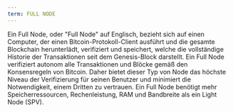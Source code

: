 ```yaml
---
term: FULL NODE
---
```


Ein Full Node, oder "Full Node" auf Englisch, bezieht sich auf einen Computer, der einen Bitcoin-Protokoll-Client ausführt und die gesamte Blockchain herunterlädt, verifiziert und speichert, welche die vollständige Historie der Transaktionen seit dem Genesis-Block darstellt. Ein Full Node verifiziert autonom alle Transaktionen und Blöcke gemäß den Konsensregeln von Bitcoin. Daher bietet dieser Typ von Node das höchste Niveau der Verifizierung für seinen Benutzer und minimiert die Notwendigkeit, einem Dritten zu vertrauen. Ein Full Node benötigt mehr Speicherressourcen, Rechenleistung, RAM und Bandbreite als ein Light Node (SPV).